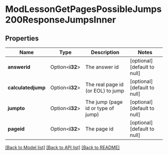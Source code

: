 # ModLessonGetPagesPossibleJumps200ResponseJumpsInner

## Properties

Name | Type | Description | Notes
------------ | ------------- | ------------- | -------------
**answerid** | Option<**i32**> | The answer id | [optional][default to null]
**calculatedjump** | Option<**i32**> | The real page id (or EOL) to jump | [optional][default to null]
**jumpto** | Option<**i32**> | The jump (page id or type of jump) | [optional][default to null]
**pageid** | Option<**i32**> | The page id | [optional][default to null]

[[Back to Model list]](../README.md#documentation-for-models) [[Back to API list]](../README.md#documentation-for-api-endpoints) [[Back to README]](../README.md)


